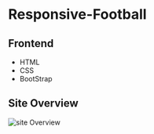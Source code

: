 
# Responsive-Football



## Frontend

- HTML
- CSS
- BootStrap





## Site Overview


![site Overview](https://github.com/saif-uddin-shrabon/responsive-football/blob/master/images/screencapture-saif-uddin-shrabon-github-io-responsive-football-responsive-football-html-2023-01-28-10_40_06.png?raw=true)


